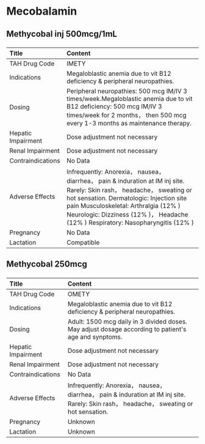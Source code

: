 # Mecobalamin

## Methycobal inj 500mcg/1mL

##### 

| Title              | Content                                                                                                                                                                                                                                                                                          |
|:-------------------|:-------------------------------------------------------------------------------------------------------------------------------------------------------------------------------------------------------------------------------------------------------------------------------------------------|
| TAH Drug Code      | IMETY                                                                                                                                                                                                                                                                                            |
| Indications        | Megaloblastic anemia due to vit B12 deficiency & peripheral neuropathies.                                                                                                                                                                                                                        |
| Dosing             | Peripheral neuropathies: 500 mcg IM/IV 3 times/week.Megaloblastic anemia due to vit B12 deficiency: 500 mcg IM/IV 3 times/week for 2 months， then 500 mcg every 1-3 months as maintenance therapy.                                                                                              |
| Hepatic Impairment | Dose adjustment not necessary                                                                                                                                                                                                                                                                    |
| Renal Impairment   | Dose adjustment not necessary                                                                                                                                                                                                                                                                    |
| Contraindications  | No Data                                                                                                                                                                                                                                                                                          |
| Adverse Effects    | Infrequently: Anorexia， nausea， diarrhea， pain & induration at IM inj site. Rarely: Skin rash， headache， sweating or hot sensation. Dermatologic: Injection site pain Musculoskeletal: Arthralgia (12% ) Neurologic: Dizziness (12% )， Headache (12% ) Respiratory: Nasopharyngitis (12% ) |
| Pregnancy          | No Data                                                                                                                                                                                                                                                                                          |
| Lactation          | Compatible                                                                                                                                                                                                                                                                                       |

## Methycobal 250mcg

##### 

| Title              | Content                                                                                                                                  |
|:-------------------|:-----------------------------------------------------------------------------------------------------------------------------------------|
| TAH Drug Code      | OMETY                                                                                                                                    |
| Indications        | Megaloblastic anemia due to vit B12 deficiency & peripheral neuropathies.                                                                |
| Dosing             | Adult: 1500 mcg daily in 3 divided doses. May adjust dosage according to patient's age and synptoms.                                     |
| Hepatic Impairment | Dose adjustment not necessary                                                                                                            |
| Renal Impairment   | Dose adjustment not necessary                                                                                                            |
| Contraindications  | No Data                                                                                                                                  |
| Adverse Effects    | Infrequently: Anorexia， nausea， diarrhea， pain & induration at IM inj site. Rarely: Skin rash， headache， sweating or hot sensation. |
| Pregnancy          | Unknown                                                                                                                                  |
| Lactation          | Unknown                                                                                                                                  |

